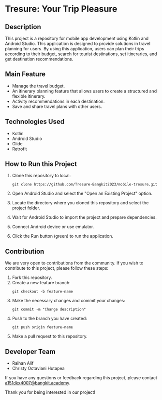 # Tresure: Your Trip Pleasure

## Description

This project is a repository for mobile app development using Kotlin and Android Studio. This application is designed to provide solutions in travel planning for users. By using this application, users can plan their trips according to their budget, search for tourist destinations, set itineraries, and get destination recommendations.

## Main Feature

- Manage the travel budget.
- An itinerary planning feature that allows users to create a structured and flexible itinerary.
- Activity recommendations in each destination.
- Save and share travel plans with other users.

## Technologies Used

- Kotlin
- Android Studio
- Glide
- Retrofit

## How to Run this Project

1. Clone this repository to local:

   ```
   git clone https://github.com/Tresure-Bangkit2023/mobile-tresure.git
   ```
2. Open Android Studio and select the "Open an Existing Project" option.
3. Locate the directory where you cloned this repository and select the project folder.
4. Wait for Android Studio to import the project and prepare dependencies.
5. Connect Android device or use emulator.
6. Click the Run button (green) to run the application.

## Contribution

We are very open to contributions from the community. If you wish to contribute to this project, please follow these steps:

1. Fork this repository.
2. Create a new feature branch:
    ```
    git checkout -b feature-name
    ```
3. Make the necessary changes and commit your changes:
    ```
    git commit -m "Change description"
    ```
4. Push to the branch you have created:
    ```
    git push origin feature-name
    ```
5. Make a pull request to this repository.

## Developer Team

- Raihan Alif
- Christy Octaviani Hutapea

If you have any questions or feedback regarding this project, please contact a151dkx4007@bangkit.academy.

Thank you for being interested in our project!
